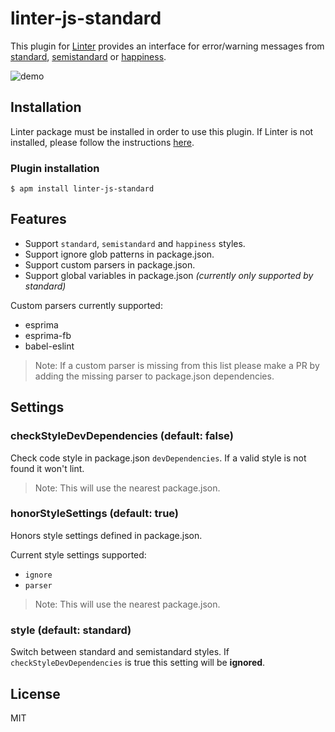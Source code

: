 linter-js-standard
=========================

This plugin for [Linter](https://github.com/AtomLinter/Linter) provides an interface for error/warning messages from [standard](https://github.com/feross/standard), [semistandard](https://github.com/Flet/semistandard) or [happiness](https://github.com/JedWatson/happiness).

![demo](https://cloud.githubusercontent.com/assets/6867996/8457085/4bd7575e-2007-11e5-9762-e3f942b78232.gif)

## Installation
Linter package must be installed in order to use this plugin. If Linter is not installed, please follow the instructions [here](https://github.com/AtomLinter/Linter).

### Plugin installation
```
$ apm install linter-js-standard
```

## Features
- Support `standard`, `semistandard` and `happiness` styles.
- Support ignore glob patterns in package.json.
- Support custom parsers in package.json.
- Support global variables in package.json _(currently only supported by standard)_

Custom parsers currently supported:
- esprima
- esprima-fb
- babel-eslint

> Note: If a custom parser is missing from this list please make a PR by adding the missing parser to package.json dependencies.

## Settings

### checkStyleDevDependencies (default: false)
Check code style in package.json `devDependencies`. If a valid style is not found it won't lint.

> Note: This will use the nearest package.json.

### honorStyleSettings (default: true)
Honors style settings defined in package.json.

Current style settings supported:
- `ignore`
- `parser`

> Note: This will use the nearest package.json.

### style (default: standard)
Switch between standard and semistandard styles.
If `checkStyleDevDependencies` is true this setting will be **ignored**.

## License
MIT
